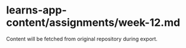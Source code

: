# learns-app-content/assignments/week-12.md

Content will be fetched from original repository during export.